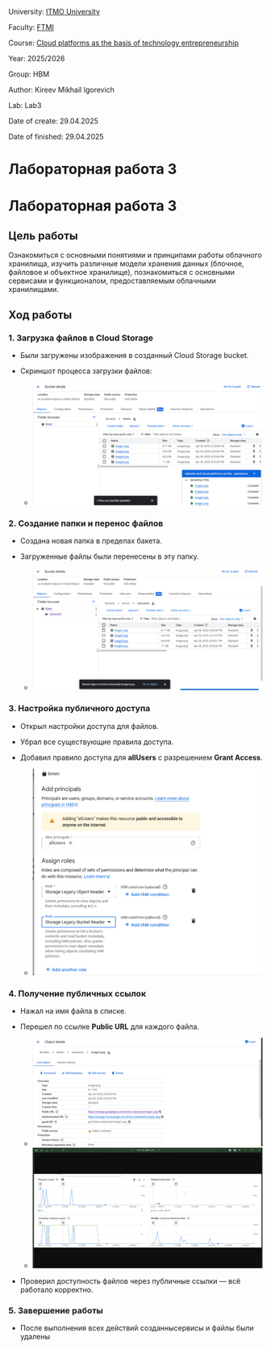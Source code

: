 University: [ITMO University](https://itmo.ru/ru/)

Faculty: [FTMI](https://ftmi.itmo.ru)

Course: [Cloud platforms as the basis of technology entrepreneurship](https://itmo-ict-faculty.github.io/cloud-platforms-as-the-basis-of-technology-entrepreneurship/education/labs2023-2024/lab1/lab1/#_2)

Year: 2025/2026

Group: HBM

Author: Kireev Mikhail Igorevich

Lab: Lab3

Date of create: 29.04.2025

Date of finished: 29.04.2025

# Лабораторная работа 3
# Лабораторная работа 3

## Цель работы
Ознакомиться с основными понятиями и принципами работы облачного хранилища, изучить различные модели хранения данных (блочное, файловое и объектное хранилище), познакомиться с основными сервисами и функционалом, предоставляемым облачными хранилищами.

## Ход работы

### 1. Загрузка файлов в Cloud Storage

- Были загружены изображения в созданный Cloud Storage bucket.
- Скриншот процесса загрузки файлов:

  - ![Загрузка файлов в Cloud Storage](screenshots/image1.png)

### 2. Создание папки и перенос файлов

- Создана новая папка в пределах бакета.
- Загруженные файлы были перенесены в эту папку.

  - ![Создание папки и перенос файлов](screenshots/image2.png)

### 3. Настройка публичного доступа

- Открыл настройки доступа для файлов.
- Убрал все существующие правила доступа.
- Добавил правило доступа для **allUsers** с разрешением **Grant Access**.

  - ![Настройка публичного доступа](screenshots/image3.png)

### 4. Получение публичных ссылок

- Нажал на имя файла в списке.
- Перешел по ссылке **Public URL** для каждого файла.

  - ![Переход к файлу через имя](screenshots/image4.png)
  - ![Получение Public URL](screenshots/image5.png)

- Проверил доступность файлов через публичные ссылки — всё работало корректно.

### 5. Завершение работы

- После выполнения всех действий созданнысервисы и файлы были удалены 

